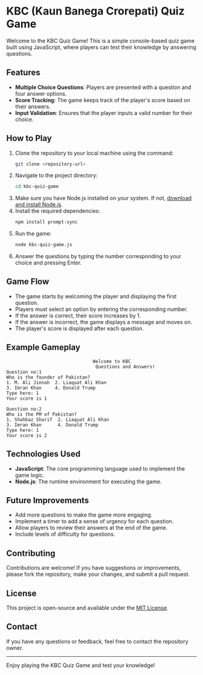 # KBC (Kaun Banega Crorepati) Quiz Game

Welcome to the KBC Quiz Game! This is a simple console-based quiz game built using JavaScript, where players can test their knowledge by answering questions.

## Features
- **Multiple Choice Questions**: Players are presented with a question and four answer options.
- **Score Tracking**: The game keeps track of the player's score based on their answers.
- **Input Validation**: Ensures that the player inputs a valid number for their choice.

## How to Play
1. Clone the repository to your local machine using the command:
   ```bash
   git clone <repository-url>
   ```
2. Navigate to the project directory:
   ```bash
   cd kbc-quiz-game
   ```
3. Make sure you have Node.js installed on your system. If not, [download and install Node.js](https://nodejs.org/).
4. Install the required dependencies:
   ```bash
   npm install prompt-sync
   ```
5. Run the game:
   ```bash
   node kbc-quiz-game.js
   ```
6. Answer the questions by typing the number corresponding to your choice and pressing Enter.

## Game Flow
- The game starts by welcoming the player and displaying the first question.
- Players must select an option by entering the corresponding number.
- If the answer is correct, their score increases by 1.
- If the answer is incorrect, the game displays a message and moves on.
- The player's score is displayed after each question.

## Example Gameplay
```
								Welcome to KBC
							     Questions and Answers!
Question no:1
Who is the founder of Pakistan?
1. M. Ali Jinnah  2. Liaquat Ali Khan
3. Imran Khan     4. Donald Trump
Type here: 1
Your score is 1

Question no:2
Who is the PM of Pakistan?
1. Shahbaz Sharif  2. Liaquat Ali Khan
3. Imran Khan      4. Donald Trump
Type here: 1
Your score is 2
```

## Technologies Used
- **JavaScript**: The core programming language used to implement the game logic.
- **Node.js**: The runtime environment for executing the game.

## Future Improvements
- Add more questions to make the game more engaging.
- Implement a timer to add a sense of urgency for each question.
- Allow players to review their answers at the end of the game.
- Include levels of difficulty for questions.

## Contributing
Contributions are welcome! If you have suggestions or improvements, please fork the repository, make your changes, and submit a pull request.

## License
This project is open-source and available under the [MIT License](LICENSE).

## Contact
If you have any questions or feedback, feel free to contact the repository owner.

---
Enjoy playing the KBC Quiz Game and test your knowledge!

